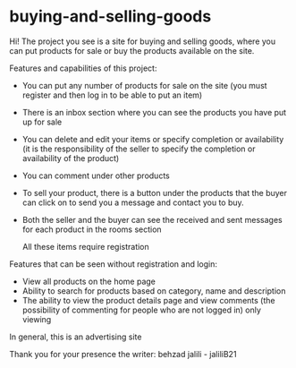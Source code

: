 # buying-and-selling-goods
Hi!
The project you see is a site for buying and selling goods, where you can put products for sale or buy the products available on the site.

Features and capabilities of this project:

- You can put any number of products for sale on the site (you must register and then log in to be able to put an item)
- There is an inbox section where you can see the products you have put up for sale
- You can delete and edit your items or specify completion or availability (it is the responsibility of the seller to specify the completion or availability of the product)
- You can comment under other products
- To sell your product, there is a button under the products that the buyer can click on to send you a message and contact you to buy.
- Both the seller and the buyer can see the received and sent messages for each product in the rooms section

  All these items require registration
  
Features that can be seen without registration and login:

- View all products on the home page
- Ability to search for products based on category, name and description
- The ability to view the product details page and view comments (the possibility of commenting for people who are not logged in) only viewing

In general, this is an advertising site


Thank you for your presence 
the writer: behzad jalili - jaliliB21
